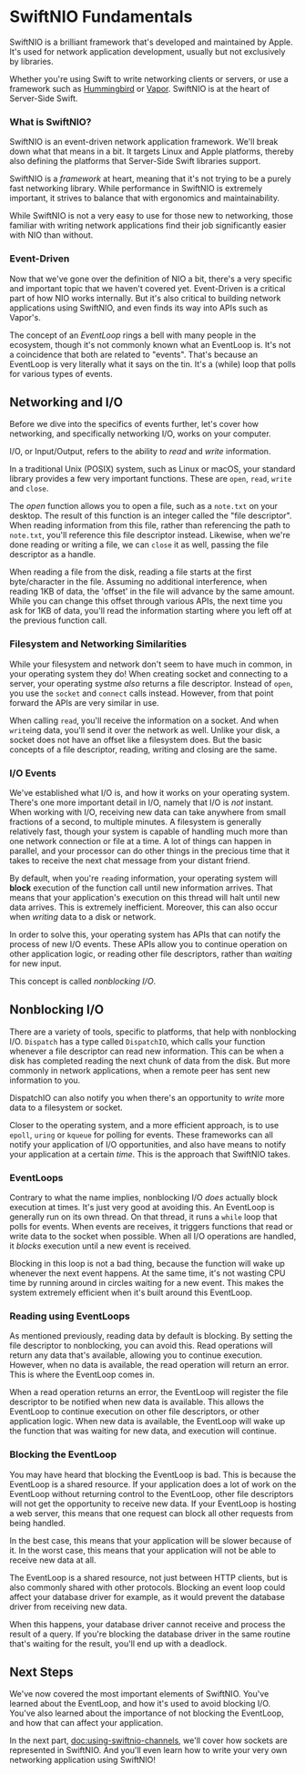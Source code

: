 # SwiftNIO Fundamentals

SwiftNIO is a brilliant framework that's developed and maintained by Apple. It's used for network application development, usually but not exclusively by libraries.

Whether you're using Swift to write networking clients or servers, or use a framework such as [Hummingbird](https://github.com/hummingbird-project) or [Vapor](https://vapor.codes). SwiftNIO is at the heart of Server-Side Swift.

### What is SwiftNIO?

SwiftNIO is an event-driven network application framework. We'll break down what that means in a bit. It targets Linux and Apple platforms, thereby also defining the platforms that Server-Side Swift libraries support.

SwiftNIO is a _framework_ at heart, meaning that it's not trying to be a purely fast networking library. While performance in SwiftNIO is extremely important, it strives to balance that with ergonomics and maintainability.

While SwiftNIO is not a very easy to use for those new to networking, those familiar with writing network applications find their job significantly easier with NIO than without.

### Event-Driven

Now that we've gone over the definition of NIO a bit, there's a very specific and important topic that we haven't covered yet. Event-Driven is a critical part of how NIO works internally. But it's also critical to building network applications using SwiftNIO, and even finds its way into APIs such as Vapor's.

The concept of an _EventLoop_ rings a bell with many people in the ecosystem, though it's not commonly known what an EventLoop is. It's not a coincidence that both are related to "events".
That's because an EventLoop is very literally what it says on the tin. It's a (while) loop that polls for various types of events.

## Networking and I/O

Before we dive into the specifics of events further, let's cover how networking, and specifically networking I/O, works on your computer.

I/O, or Input/Output, refers to the ability to *read* and *write* information.

In a traditional Unix (POSIX) system, such as Linux or macOS, your standard library provides a few very important functions. These are `open`, `read`, `write` and `close`.

The *open* function allows you to open a file, such as a `note.txt` on your desktop. The result of this function is an integer called the "file descriptor". When reading information from this file, rather than referencing the path to `note.txt`, you'll reference this file descriptor instead. Likewise, when we're done reading or writing a file, we can `close` it as well, passing the file descriptor as a handle.

When reading a file from the disk, reading a file starts at the first byte/character in the file. Assuming no additional interference, when reading 1KB of data, the 'offset' in the file will advance by the same amount. While you can change this offset through various APIs, the next time you ask for 1KB of data, you'll read the information starting where you left off at the previous function call.

### Filesystem and Networking Similarities

While your filesystem and network don't seem to have much in common, in your operating system they do! When creating socket and connecting to a server, your operating systme _also_ returns a file descriptor. Instead of `open`, you use the `socket` and `connect` calls instead. However, from that point forward the APIs are very similar in use.

When calling `read`, you'll receive the information on a socket. And when `write`ing data, you'll send it over the network as well. Unlike your disk, a socket does not have an offset like a filesystem does. But the basic concepts of a file descriptor, reading, writing and closing are the same.

### I/O Events

We've established what I/O is, and how it works on your operating system. There's one more important detail in I/O, namely that I/O is _not_ instant. When working with I/O, receiving new data can take anywhere from small fractions of a second, to multiple minutes. A filesystem is generally relatively fast, though your system is capable of handling much more than one network connection or file at a time. A lot of things can happen in parallel, and your processor can do other things in the precious time that it takes to receive the next chat message from your distant friend.

By default, when you're `read`ing information, your operating system will **block** execution of the function call until new information arrives. That means that your application's execution on this thread will halt until new data arrives. This is extremely inefficient. Moreover, this can also occur when _writing_ data to a disk or network.

In order to solve this, your operating system has APIs that can notify the process of new I/O events. These APIs allow you to continue operation on other application logic, or reading other file descriptors, rather than _waiting_ for new input.

This concept is called _nonblocking I/O_.

## Nonblocking I/O

There are a variety of tools, specific to platforms, that help with nonblocking I/O. `Dispatch` has a type called ``DispatchIO``, which calls your function whenever a file descriptor can read new information. This can be when a disk has completed reading the next chunk of data from the disk. But more commonly in network applications, when a remote peer has sent new information to you.

DispatchIO can also notify you when there's an opportunity to _write_ more data to a filesystem or socket.

Closer to the operating system, and a more efficient approach, is to use `epoll`, `uring` or `kqueue` for polling for events. These frameworks can all notify your application of I/O opportunities, and also have means to notify your application at a certain _time_. This is the approach that SwiftNIO takes.

### EventLoops

Contrary to what the name implies, nonblocking I/O _does_ actually block execution at times. It's just very good at avoiding this. An EventLoop is generally run on its own thread. On that thread, it runs a `while` loop that polls for events. When events are receives, it triggers functions that read or write data to the socket when possible. When all I/O operations are handled, it _blocks_ execution until a new event is received.

Blocking in this loop is not a bad thing, because the function will wake up whenever the next event happens. At the same time, it's not wasting CPU time by running around in circles waiting for a new event. This makes the system extremely efficient when it's built around this EventLoop.

### Reading using EventLoops

As mentioned previously, reading data by default is blocking. By setting the file descriptor to nonblocking, you can avoid this. Read operations will return any data that's available, allowing you to continue execution. However, when no data is available, the read operation will return an error. This is where the EventLoop comes in.

When a read operation returns an error, the EventLoop will register the file descriptor to be notified when new data is available. This allows the EventLoop to continue execution on other file descriptors, or other application logic. When new data is available, the EventLoop will wake up the function that was waiting for new data, and execution will continue.

### Blocking the EventLoop

You may have heard that blocking the EventLoop is bad. This is because the EventLoop is a shared resource. If your application does a lot of work on the EventLoop without returning control to the EventLoop, other file descriptors will not get the opportunity to receive new data. If your EventLoop is hosting a web server, this means that one request can block all other requests from being handled.

In the best case, this means that your application will be slower because of it. In the worst case, this means that your application will not be able to receive new data at all.

The EventLoop is a shared resource, not just between HTTP clients, but is also commonly shared with other protocols. Blocking an event loop could affect your database driver for example, as it would prevent the database driver from receiving new data.

When this happens, your database driver cannot receive and process the result of a query. If you're blocking the database driver in the same routine that's waiting for the result, you'll end up with a deadlock.

## Next Steps

We've now covered the most important elements of SwiftNIO. You've learned about the EventLoop, and how it's used to avoid blocking I/O. You've also learned about the importance of not blocking the EventLoop, and how that can affect your application.

In the next part, <doc:using-swiftnio-channels>, we'll cover how sockets are represented in SwiftNIO. And you'll even learn how to write your very own networking application using SwiftNIO!
